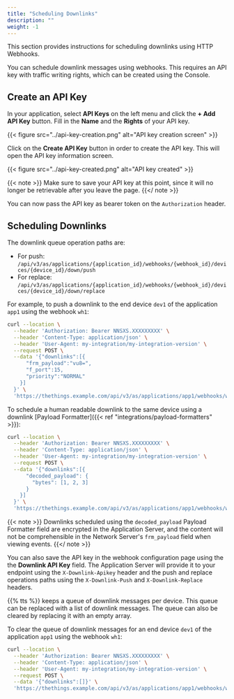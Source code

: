 ```yaml
---
title: "Scheduling Downlinks"
description: ""
weight: -1
---
```


This section provides instructions for scheduling downlinks using HTTP Webhooks.

<!--more-->

You can schedule downlink messages using webhooks. This requires an API key with traffic writing rights, which can be created using the Console. 

## Create an API Key

In your application, select **API Keys** on the left menu and click the **+ Add API Key** button. Fill in the **Name** and the **Rights** of your API key.

{{< figure src="../api-key-creation.png" alt="API key creation screen" >}}

Click on the **Create API Key** button in order to create the API key. This will open the API key information screen.

{{< figure src="../api-key-created.png" alt="API key created" >}}

{{< note >}} Make sure to save your API key at this point, since it will no longer be retrievable after you leave the page. {{</ note >}}

You can now pass the API key as bearer token on the `Authorization` header.

## Scheduling Downlinks

The downlink queue operation paths are:

- For push: `/api/v3/as/applications/{application_id}/webhooks/{webhook_id}/devices/{device_id}/down/push`
- For replace: `/api/v3/as/applications/{application_id}/webhooks/{webhook_id}/devices/{device_id}/down/replace`

For example, to push a downlink to the end device `dev1` of the application `app1` using the webhook `wh1`:

```bash
curl --location \
  --header 'Authorization: Bearer NNSXS.XXXXXXXXX' \
  --header 'Content-Type: application/json' \
  --header 'User-Agent: my-integration/my-integration-version' \
  --request POST \
  --data '{"downlinks":[{
      "frm_payload":"vu8=",
      "f_port":15,
      "priority":"NORMAL"
    }]
  }' \
  'https://thethings.example.com/api/v3/as/applications/app1/webhooks/wh1/devices/dev1/down/push'
```

To schedule a human readable downlink to the same device using a downlink [Payload Formatter]({{< ref "integrations/payload-formatters" >}}):

```bash
curl --location \
  --header 'Authorization: Bearer NNSXS.XXXXXXXXX' \
  --header 'Content-Type: application/json' \
  --header 'User-Agent: my-integration/my-integration-version' \
  --request POST \
  --data '{"downlinks":[{
      "decoded_payload": {
        "bytes": [1, 2, 3]
      }
    }]
  }' \
  'https://thethings.example.com/api/v3/as/applications/app1/webhooks/wh1/devices/dev1/down/push'
```

{{< note >}} Downlinks scheduled using the `decoded_payload` Payload Formatter field are encrypted in the Application Server, and the content will not be comprehensible in the Network Server's `frm_payload` field when viewing events. {{</ note >}}

You can also save the API key in the webhook configuration page using the the **Downlink API Key** field. The Application Server will provide it to your endpoint using the `X-Downlink-Apikey` header and the push and replace operations paths using the `X-Downlink-Push` and `X-Downlink-Replace` headers.

{{% tts %}} keeps a queue of downlink messages per device. This queue can be replaced with a list of downlink messages. The queue can also be cleared by replacing it with an empty array.

To clear the queue of downlink messages for an end device `dev1` of the application `app1` using the webhook `wh1`:

```bash
curl --location \
  --header 'Authorization: Bearer NNSXS.XXXXXXXXX' \
  --header 'Content-Type: application/json' \
  --header 'User-Agent: my-integration/my-integration-version' \
  --request POST \
  --data '{"downlinks":[]}' \
  'https://thethings.example.com/api/v3/as/applications/app1/webhooks/wh1/devices/dev1/down/replace'
```
